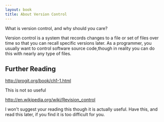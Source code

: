 ```yaml
---
layout: book
title: About Version Control 
---
```


What is version control, and why should you care? 

Version control is a system that records changes to a file or set of files
over time so that you can recall specific versions later. As a programmer, you
usually want to control software source code,though in reality you can do this
with nearly any type of files.

## Further Reading


<http://progit.org/book/ch1-1.html>

This is not so useful 

<http://en.wikipedia.org/wiki/Revision_control>

I won't suggest your reading this though it is actually useful. Have this, and
read this later, if you find it is too difficult for you.
